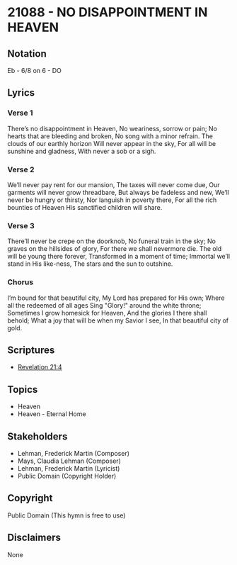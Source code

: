 # 21088 - NO DISAPPOINTMENT IN HEAVEN

## Notation

Eb - 6/8 on 6 - DO

## Lyrics

### Verse 1

There’s no disappointment in Heaven, No weariness, sorrow or pain; No hearts that are bleeding and broken, No song with a minor refrain. The clouds of our earthly horizon Will never appear in the sky, For all will be sunshine and gladness, With never a sob or a sigh.

### Verse 2

We’ll never pay rent for our mansion, The taxes will never come due, Our garments will never grow threadbare, But always be fadeless and new, We’ll never be hungry or thirsty, Nor languish in poverty there, For all the rich bounties of Heaven His sanctified children will share.

### Verse 3

There’ll never be crepe on the doorknob, No funeral train in the sky; No graves on the hillsides of glory, For there we shall nevermore die. The old will be young there forever, Transformed in a moment of time; Immortal we’ll stand in His like-ness, The stars and the sun to outshine. 

### Chorus

I’m bound for that beautiful city, My Lord has prepared for His own; Where all the redeemed of all ages Sing "Glory!" around the white throne; Sometimes I grow homesick for Heaven, And the glories I there shall behold; What a joy that will be when my Savior I see, In that beautiful city of gold.


## Scriptures

- [Revelation 21:4](https://www.biblegateway.com/passage/?search=Revelation%2021%3A4)

## Topics

- Heaven
- Heaven - Eternal Home

## Stakeholders

- Lehman, Frederick Martin (Composer)
- Mays, Claudia Lehman (Composer)
- Lehman, Frederick Martin (Lyricist)
- Public Domain (Copyright Holder)

## Copyright

Public Domain
(This hymn is free to use)

## Disclaimers

None

